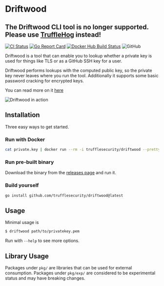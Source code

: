 # Driftwood

## The Driftwood CLI tool is no longer supported. Please use [TruffleHog](https://github.com/trufflesecurity/trufflehog) instead!

[![CI Status](https://github.com/trufflesecurity/driftwood/workflows/release/badge.svg)](https://github.com/trufflesecurity/driftwood/actions)
[![Go Report Card](https://goreportcard.com/badge/github.com/trufflesecurity/driftwood)](https://goreportcard.com/report/github.com/trufflesecurity/driftwood)
[![Docker Hub Build Status](https://img.shields.io/docker/cloud/build/trufflesecurity/driftwood.svg)](https://hub.docker.com/r/trufflesecurity/driftwood/)
![GitHub](https://img.shields.io/github/license/trufflesecurity/driftwood)

Driftwood is a tool that can enable you to lookup whether a private key is used for things like TLS or as a GitHub SSH key for a user. 

Driftwood performs lookups with the computed public key, so the private key never leaves where you run the tool. Additionally it supports some basic password cracking for encrypted keys.

You can read more on it [here](https://trufflesecurity.com/blog/driftwood-know-if-private-keys-are-sensitive/)

![Driftwood in action](docs/screenshot.png)

## Installation

Three easy ways to get started.

### Run with Docker

```bash
cat private.key | docker run --rm -i trufflesecurity/driftwood --pretty-json -
```

### Run pre-built binary
Download the binary from the [releases page](https://github.com/trufflesecurity/driftwood/releases) and run it. 

### Build yourself

```bash
go install github.com/trufflesecurity/driftwood@latest
```

## Usage

Minimal usage is

```bash
$ driftwood path/to/privatekey.pem
```

Run with `--help` to see more options.

## Library Usage

Packages under `pkg/` are libraries that can be used for external consumption. Packages under `pkg/exp/` are considered to be experimental status and may have breaking changes.
